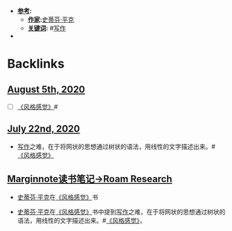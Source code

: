 - **[参考](<参考.md>):**
    - **[作家](<作家.md>):**[史蒂芬·平克](<史蒂芬·平克.md>)
    - **[关键词](<关键词.md>):** #[写作](<写作.md>)
- 

# Backlinks
## [August 5th, 2020](<August 5th, 2020.md>)
- [ ] [《风格感觉》](<《风格感觉》.md>)#

## [July 22nd, 2020](<July 22nd, 2020.md>)
- [写作](<写作.md>)之难，在于将网状的思想通过树状的语法，用线性的文字描述出来。#[《风格感觉》](<《风格感觉》.md>)

## [Marginnote读书笔记→Roam Research](<Marginnote读书笔记→Roam Research.md>)
- [史蒂芬·平克](<史蒂芬·平克.md>)在[《风格感觉》](<《风格感觉》.md>)书

- [史蒂芬·平克](<史蒂芬·平克.md>)在[《风格感觉》](<《风格感觉》.md>)书中提到[写作](<写作.md>)之难，在于将网状的思想通过树状的语法，用线性的文字描述出来。#[《风格感觉》](<《风格感觉》.md>)，

